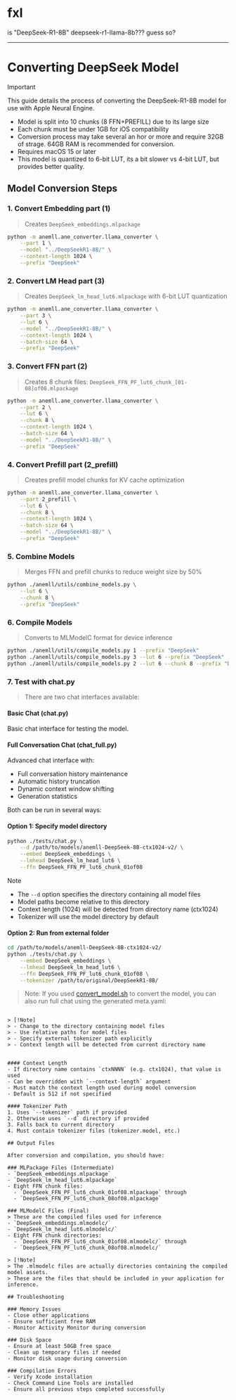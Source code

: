 # fxl
is "DeepSeek-R1-8B" deepseek-r1-llama-8b??? guess so? 

--------------


# Converting DeepSeek Model

> [!Important]
> This guide details the process of converting the DeepSeek-R1-8B model for use with Apple Neural Engine.
> - Model is split into 10  chunks (8 FFN+PREFILL) due to its large size
> - Each chunk must be under 1GB for iOS compatibility
> - Conversion process may take several an hor or more and require 32GB of strage. 64GB RAM is recommended for conversion.
> - Requires macOS 15 or later
> - This model is quantized to 6-bit LUT, its a bit slower vs 4-bit LUT, but provides better quality.

## Model Conversion Steps

### 1. Convert Embedding part (1)
> Creates `DeepSeek_embeddings.mlpackage`
```bash
python -m anemll.ane_converter.llama_converter \
    --part 1 \
    --model "../DeepSeekR1-8B/" \
    --context-length 1024 \
    --prefix "DeepSeek"
```

### 2. Convert LM Head part (3)
> Creates `DeepSeek_lm_head_lut6.mlpackage` with 6-bit LUT quantization
```bash
python -m anemll.ane_converter.llama_converter \
    --part 3 \
    --lut 6 \
    --model "../DeepSeekR1-8B/" \
    --context-length 1024 \
    --batch-size 64 \
    --prefix "DeepSeek"
```

### 3. Convert FFN part (2)
> Creates 8 chunk files: `DeepSeek_FFN_PF_lut6_chunk_[01-08]of08.mlpackage`
```bash
python -m anemll.ane_converter.llama_converter \
    --part 2 \
    --lut 6 \
    --chunk 8 \
    --context-length 1024 \
    --batch-size 64 \
    --model "../DeepSeekR1-8B/" \
    --prefix "DeepSeek"
```

### 4. Convert Prefill part (2_prefill)
> Creates prefill model chunks for KV cache optimization
```bash
python -m anemll.ane_converter.llama_converter \
    --part 2_prefill \
    --lut 6 \
    --chunk 8 \
    --context-length 1024 \
    --batch-size 64 \
    --model "../DeepSeekR1-8B/" \
    --prefix "DeepSeek"
```

### 5. Combine Models
> Merges FFN and prefill chunks to reduce weight size by 50%
```bash
python ./anemll/utils/combine_models.py \
    --lut 6 \
    --chunk 8 \
    --prefix "DeepSeek"
```

### 6. Compile Models
> Converts to MLModelC format for device inference
```bash
python ./anemll/utils/compile_models.py 1 --prefix "DeepSeek"
python ./anemll/utils/compile_models.py 3 --lut 6 --prefix "DeepSeek"
python ./anemll/utils/compile_models.py 2 --lut 6 --chunk 8 --prefix "DeepSeek"
```

### 7. Test with chat.py
> There are two chat interfaces available:

#### Basic Chat (chat.py)
Basic chat interface for testing the model.

#### Full Conversation Chat (chat_full.py)
Advanced chat interface with:
- Full conversation history maintenance
- Automatic history truncation
- Dynamic context window shifting
- Generation statistics

Both can be run in several ways:

#### Option 1: Specify model directory
```bash
python ./tests/chat.py \
    --d /path/to/models/anemll-DeepSeek-8B-ctx1024-v2/ \
    --embed DeepSeek_embeddings \
    --lmhead DeepSeek_lm_head_lut6 \
    --ffn DeepSeek_FFN_PF_lut6_chunk_01of08
```

> [!Note]
> - The `--d` option specifies the directory containing all model files
> - Model paths become relative to this directory
> - Context length (1024) will be detected from directory name (ctx1024)
> - Tokenizer will use the model directory by default

#### Option 2: Run from external folder 
```bash
cd /path/to/models/anemll-DeepSeek-8B-ctx1024-v2/
python ./tests/chat.py \
    --embed DeepSeek_embeddings \
    --lmhead DeepSeek_lm_head_lut6 \
    --ffn DeepSeek_FFN_PF_lut6_chunk_01of08 \
    --tokenizer /path/to/original/DeepSeekR1-8B/
```
> Note: If you used [convert_model.sh](convert_model.md) to convert the model, you can also run full chat using the generated meta.yaml:
```

> [!Note]
> - Change to the directory containing model files
> - Use relative paths for model files
> - Specify external tokenizer path explicitly
> - Context length will be detected from current directory name


#### Context Length
- If directory name contains `ctxNNNN` (e.g. ctx1024), that value is used
- Can be overridden with `--context-length` argument
- Must match the context length used during model conversion
- Default is 512 if not specified

#### Tokenizer Path
1. Uses `--tokenizer` path if provided
2. Otherwise uses `--d` directory if provided
3. Falls back to current directory
4. Must contain tokenizer files (tokenizer.model, etc.)

## Output Files

After conversion and compilation, you should have:

### MLPackage Files (Intermediate)
- `DeepSeek_embeddings.mlpackage`
- `DeepSeek_lm_head_lut6.mlpackage`
- Eight FFN chunk files:
  - `DeepSeek_FFN_PF_lut6_chunk_01of08.mlpackage` through
  - `DeepSeek_FFN_PF_lut6_chunk_08of08.mlpackage`

### MLModelC Files (Final)
> These are the compiled files used for inference
- `DeepSeek_embeddings.mlmodelc/`
- `DeepSeek_lm_head_lut6.mlmodelc/`
- Eight FFN chunk directories:
  - `DeepSeek_FFN_PF_lut6_chunk_01of08.mlmodelc/` through
  - `DeepSeek_FFN_PF_lut6_chunk_08of08.mlmodelc/`

> [!Note]
> The .mlmodelc files are actually directories containing the compiled model assets.
> These are the files that should be included in your application for inference.

## Troubleshooting

### Memory Issues
- Close other applications
- Ensure sufficient free RAM
- Monitor Activity Monitor during conversion

### Disk Space
- Ensure at least 50GB free space
- Clean up temporary files if needed
- Monitor disk usage during conversion

### Compilation Errors
- Verify Xcode installation
- Check Command Line Tools are installed
- Ensure all previous steps completed successfully
